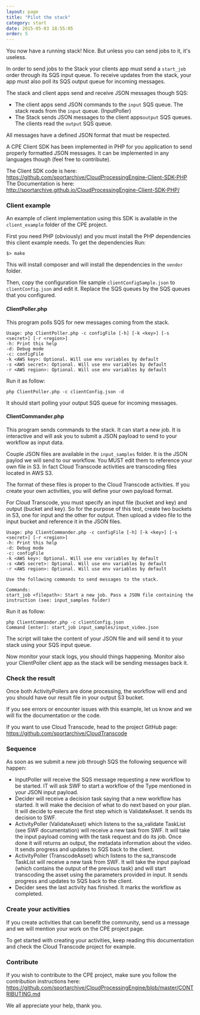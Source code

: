 ```yaml
---
layout: page
title: "Pilot the stack"
category: start
date: 2015-05-03 18:55:05
order: 5
---
```


You now have a running stack! Nice. But unless you can send jobs to it, it's useless.

In order to send jobs to the Stack your clients app must send a `start_job` order through its SQS input queue. To receive updates from the stack, your app must also poll its SQS output queue for incoming messages.

The stack and client apps send and receive JSON messages though SQS:

   - The client apps send JSON commands to the `input` SQS queue. The stack reads from the `input` queue. (InputPoller)
   - The Stack sends JSON messages to the client apps`output` SQS queues. The clients read the `output` SQS queue.

All messages have a defined JSON format that must be respected.

A CPE Client SDK has been implemented in PHP for you application to send properly formatted JSON messages. It can be implemented in any languages though (feel free to contribute).

The Client SDK code is here: https://github.com/sportarchive/CloudProcessingEngine-Client-SDK-PHP<br>
The Documentation is here: http://sportarchive.github.io/CloudProcessingEngine-Client-SDK-PHP/

### Client example

An example of client implementation using this SDK is available in the `client_example` folder of the CPE project.

First you need PHP (obviously) and you must install the PHP dependencies this client example needs. To get the dependencies Run:

    $> make

This will install composer and will install the dependencies in the `vendor` folder.

Then, copy the configuration file sample `clientConfigSample.json` to `clientConfig.json` and edit it. Replace the SQS queues by the SQS queues that you configured.

#### ClientPoller.php

This program polls SQS for new messages coming from the stack.

```
Usage: php ClientPoller.php -c configFile [-h] [-k <key>] [-s <secret>] [-r <region>]
-h: Print this help
-d: Debug mode
-c: configFile
-k <AWS key>: Optional. Will use env variables by default
-s <AWS secret>: Optional. Will use env variables by default
-r <AWS region>: Optional. Will use env variables by default
```

Run it as follow:

    php ClientPoller.php -c clientConfig.json -d

It should start polling your output SQS queue for incoming messages.

#### ClientCommander.php

This program sends commands to the stack. It can start a new job. It is interactive and will ask you to submit a JSON payload to send to your workflow as input data.

Couple JSON files are available in the `input_samples` folder. It is the JSON paylod we will send to our workflow. You MUST edit them to reference your own file in S3. In fact Cloud Transcode activities are transcoding files located in AWS S3. 

The format of these files is proper to the Cloud Transcode activities. If you create your own activities, you will define your own payload format.

For Cloud Transcode, you must specify an input file (bucket and key) and output (bucket and key). So for the purpose of this test, create two buckets in S3, one for input and the other for output. Then upload a video file to the input bucket and reference it in the JSON files.


```
Usage: php ClientCommander.php -c configFile [-h] [-k <key>] [-s <secret>] [-r <region>]
-h: Print this help
-d: Debug mode
-c: configFile
-k <AWS key>: Optional. Will use env variables by default
-s <AWS secret>: Optional. Will use env variables by default
-r <AWS region>: Optional. Will use env variables by default

Use the following commands to send messages to the stack.

Commands:
start_job <filepath>: Start a new job. Pass a JSON file containing the instruction (see: input_samples folder)
```

Run it as follow:

    php ClientCommander.php -c clientConfig.json
    Command [enter]: start_job input_samples/input_video.json

The script will take the content of your JSON file and will send it to your stack using your SQS input queue.

Now monitor your stack logs, you should things happening. Monitor also your ClientPoller client app as the stack will be sending messages back it.

### Check the result

Once both ActivityPollers are done processing, the workflow will end and you should have our result file in your output S3 bucket.

If you see errors or encounter issues with this example, let us know and we will fix the documentation or the code.

If you want to use Cloud Transcode, head to the project GitHub page: https://github.com/sportarchive/CloudTranscode

### Sequence

As soon as we submit a new job through SQS the following sequence will happen:

   - InputPoller will receive the SQS message requesting a new workflow to be started. IT will ask SWF to start a workflow of the Type mentioned in your JSON input payload.
   - Decider will receive a decision task saying that a new workflow has started. It will make the decision of what to do next based on your plan. It will decide to execute the first step which is ValidateAsset. It sends its decision to SWF.
   - ActivityPoller (ValidateAsset) which listens to the sa_validate TaskList (see SWF documentation) will receive a new task from SWF. It will take the input payload coming with the task request and do its job. Once done it will returns an output, the metadata information about the video. It sends progress and updates to SQS back to the client.
   - ActivityPoller (TranscodeAsset) which listens to the sa_transcode TaskList will receive a new task from SWF. It will take the input payload (which contains the output of the previous task) and will start transcoding the asset using the parameters provided in input. It sends progress and updates to SQS back to the client.
   - Decider sees the last activity has finished. It marks the workflow as completed.

### Create your activities

If you create activities that can benefit the community, send us a message and we will mention your work on the CPE project page.

To get started with creating your activities, keep reading this documentation and check the Cloud Transcode project for example.

### Contribute

If you wish to contribute to the CPE project, make sure you follow the contribution instructions here: https://github.com/sportarchive/CloudProcessingEngine/blob/master/CONTRIBUTING.md

We all appreciate your help, thank you.
